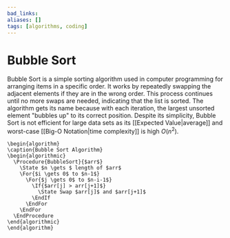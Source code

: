 ```yaml
---
bad_links: 
aliases: []
tags: [algorithms, coding]
---
```

# Bubble Sort

Bubble Sort is a simple sorting algorithm used in computer programming for arranging items in a specific order. It works by repeatedly swapping the adjacent elements if they are in the wrong order. This process continues until no more swaps are needed, indicating that the list is sorted. The algorithm gets its name because with each iteration, the largest unsorted element "bubbles up" to its correct position. Despite its simplicity, Bubble Sort is not efficient for large data sets as its [[Expected Value|average]] and worst-case [[Big-O Notation|time complexity]] is high $O(n^2)$.

```pseudo
\begin{algorithm}
\caption{Bubble Sort Algorithm}
\begin{algorithmic}
  \Procedure{BubbleSort}{$arr$}
	\State $n \gets $ length of $arr$
	\For{$i \gets 0$ to $n-1$}
	  \For{$j \gets 0$ to $n-i-1$}
	    \If{$arr[j] > arr[j+1]$} 
		  \State Swap $arr[j]$ and $arr[j+1]$
		\EndIf
	  \EndFor
	\EndFor
  \EndProcedure
\end{algorithmic}
\end{algorithm}
```